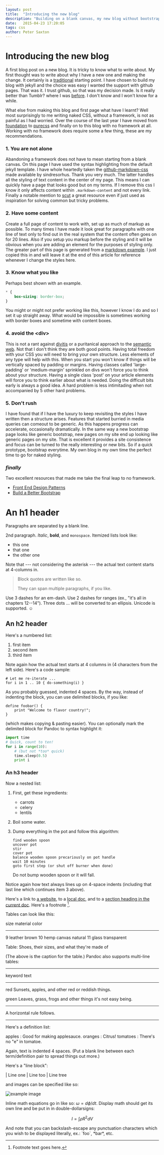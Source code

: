 ```yaml
---
layout: post
title:  "Introducing the new blog"
description: "Building on a blank canvas, my new blog without bootstrap"
date:   2015-04-23 17:20:05
tags: css
author: Peter Saxton
---
```


Introducing the new blog
========================

A first blog post on a new blog. It is tricky to know what to write about. My first thought was to write about why I have a new one and making the change. It certainly is a [traditional](http://blog.55minutes.com/2012/02/migrating-from-tumblr-to-jekyll/) starting point. I have chosen to build my blog with jekyll and the choice was easy I wanted the support with github pages. That was it. I trust github, so that was my decision made. Is it really better than Tumblr? where I was [before](http://crowdhailer.tumblr.com/). I don't know and I won't know for a while.

What else from making this blog and first page what have I learnt? Well most surprisingly to me writing naked CSS, without a framework, is not as painful as I had worried. Over the course of the last year I have moved from [foundation](http://foundation.zurb.com/) to [purecss](http://purecss.io/) and finally on to this blog with no framework at all. Working with no framework does require some a few thing, these are my recommendations.

### 1. You are not alone
Abandoning a framework does not have to mean starting from a blank canvas. On this page I have used the syntax highlighting from the default jekyll template. I have whole heartedly taken the [github-markdown-css](https://github.com/sindresorhus/github-markdown-css) made available by sindresorhus. Thank you very much. The latter handles all the styling of text content in the center of my page. This means I can quickly have a page that looks good but on my terms. If I remove this css I know it only affects content within `.markdown-content` and not every link. Finally a notable mention to [scut](https://davidtheclark.github.io/scut/list-inline.html) a great resource even if just used as inspiration for solving common but tricky problems.

### 2. Have some content
Create a full page of content to work with, set up as much of markup as possible. To many times I have made it look great for paragraphs with one line of text only to find out in the real system that the content often goes on for 20 lines. Also if you setup you markup before the styling and it will be obvious when you are adding an element for the purposes of styling only. The greater part of this page is generated from a [markdown example](http://www.unexpected-vortices.com/sw/rippledoc/quick-markdown-example.html). I just copied this in and will leave it at the end of this article for reference whenever I change the styles here.

### 3. Know what you like
Perhaps best shown with an example.

~~~css
* {
    box-sizing: border-box;
}
~~~

You might or might not prefer working like this, however I know I do and so I set it up straight away. What would be impossible is sometimes working with border boxes and sometime with content boxes.


### 4. avoid the &lt;div&gt;
This is not a rant against [divitis](https://csscreator.com/divitis) or a puritanical approach to the [semantic web](http://en.wikipedia.org/wiki/Semantic_Web). Not that I don't think they are both good points. Having total freedom with your CSS you will need to bring your own structure. Less elements of any type will help with this. When you start you won't know if things will be vertically spaced by padding or margins. Having classes called 'large-padding' or 'medium-margin' sprinkled on divs won't force you to think about your structure. Having a single class 'post' on your article elements will force you to think earlier about what is needed. Doing the difficult bits early is always a good idea. A hard problem is less intimitading when not accompanied by 5 other hard problems.

### 5. Don't rush
I have found that if I have the luxury to keep revisiting the styles I have written then a structure arises. Features that started burried in media queries can comeout to be generic. As this happens progress can accelerate, occasionally dramatically. In the same way a new bootstrap page looks like generic bootstrap, new pages on my site end up looking like generic pages on my site. That is excellent it provides a site consistence and focus can be turned to the really interesting or new bits. So if a quick prototype, bootstrap everytime. My own blog in my own time the perfect time to go for naked styling.


### *finally*
Two excellent resources that made me take the final leap to no framework.
- [Front End Design Patterns](https://vimeo.com/97315940)
- [Build a Better Bootstrap](https://vimeo.com/97318798)


An h1 header
============

Paragraphs are separated by a blank line.

2nd paragraph. *Italic*, **bold**, and `monospace`. Itemized lists
look like:

  * this one
  * that one
  * the other one

Note that --- not considering the asterisk --- the actual text
content starts at 4-columns in.

> Block quotes are
> written like so.
>
> They can span multiple paragraphs,
> if you like.

Use 3 dashes for an em-dash. Use 2 dashes for ranges (ex., "it's all
in chapters 12--14"). Three dots ... will be converted to an ellipsis.
Unicode is supported. ☺



An h2 header
------------

Here's a numbered list:

 1. first item
 2. second item
 3. third item

Note again how the actual text starts at 4 columns in (4 characters
from the left side). Here's a code sample:

    # Let me re-iterate ...
    for i in 1 .. 10 { do-something(i) }

As you probably guessed, indented 4 spaces. By the way, instead of
indenting the block, you can use delimited blocks, if you like:

~~~
define foobar() {
    print "Welcome to flavor country!";
}
~~~

(which makes copying & pasting easier). You can optionally mark the
delimited block for Pandoc to syntax highlight it:

~~~python
import time
# Quick, count to ten!
for i in range(10):
    # (but not *too* quick)
    time.sleep(0.5)
    print i
~~~



### An h3 header ###

Now a nested list:

 1. First, get these ingredients:

      * carrots
      * celery
      * lentils

 2. Boil some water.

 3. Dump everything in the pot and follow
    this algorithm:

        find wooden spoon
        uncover pot
        stir
        cover pot
        balance wooden spoon precariously on pot handle
        wait 10 minutes
        goto first step (or shut off burner when done)

    Do not bump wooden spoon or it will fall.

Notice again how text always lines up on 4-space indents (including
that last line which continues item 3 above).

Here's a link to [a website](http://foo.bar), to a [local
doc](local-doc.html), and to a [section heading in the current
doc](#an-h2-header). Here's a footnote [^1].

[^1]: Footnote text goes here.

Tables can look like this:

size  material      color
----  ------------  ------------
9     leather       brown
10    hemp canvas   natural
11    glass         transparent

Table: Shoes, their sizes, and what they're made of

(The above is the caption for the table.) Pandoc also supports
multi-line tables:

--------  -----------------------
keyword   text
--------  -----------------------
red       Sunsets, apples, and
          other red or reddish
          things.

green     Leaves, grass, frogs
          and other things it's
          not easy being.
--------  -----------------------

A horizontal rule follows.

***

Here's a definition list:

apples
  : Good for making applesauce.
oranges
  : Citrus!
tomatoes
  : There's no "e" in tomatoe.

Again, text is indented 4 spaces. (Put a blank line between each
term/definition pair to spread things out more.)

Here's a "line block":

| Line one
|   Line too
| Line tree

and images can be specified like so:

![example image](http://londonlayout.co.uk/img/tube.png "An exemplary image")

Inline math equations go in like so: $\omega = d\phi / dt$. Display
math should get its own line and be put in in double-dollarsigns:

$$I = \int \rho R^{2} dV$$

And note that you can backslash-escape any punctuation characters
which you wish to be displayed literally, ex.: \`foo\`, \*bar\*, etc.

